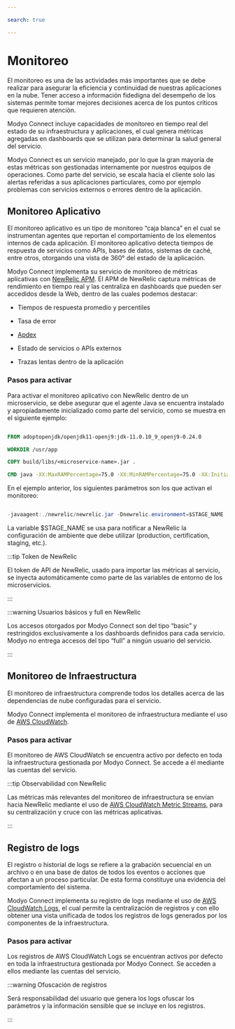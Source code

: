 ```yaml
---

search: true

---
```



# Monitoreo

El monitoreo es una de las actividades más importantes que se debe realizar para asegurar la eficiencia y continuidad de nuestras aplicaciones en la nube. Tener acceso a información fidedigna del desempeño de los sistemas permite tomar mejores decisiones acerca de los puntos críticos que requieren atención.


Modyo Connect incluye capacidades de monitoreo en tiempo real del estado de su infraestructura y aplicaciones, el cual genera métricas agregadas en dashboards que se utilizan para determinar la salud general del servicio.


Modyo Connect es un servicio manejado, por lo que la gran mayoría de estas métricas son gestionadas internamente por nuestros equipos de operaciones. Como parte del servicio, se escala hacia el cliente solo las alertas referidas a sus aplicaciones particulares, como por ejemplo problemas con servicios externos o errores dentro de la aplicación.


## Monitoreo Aplicativo

El monitoreo aplicativo es un tipo de monitoreo “caja blanca” en el cual se instrumentan agentes que reportan el comportamiento de los elementos internos de cada aplicación. El monitoreo aplicativo detecta tiempos de respuesta de servicios como APIs, bases de datos, sistemas de caché, entre otros, otorgando una vista de 360° del estado de la aplicación.


Modyo Connect implementa su servicio de monitoreo de métricas aplicativas con [NewRelic APM](https://www.newrelic.com). El APM de NewRelic captura métricas de rendimiento en tiempo real y las centraliza en dashboards que pueden ser accedidos desde la Web, dentro de las cuales podemos destacar:

- Tiempos de respuesta promedio y percentiles

- Tasa de error

- [Apdex](https://en.wikipedia.org/wiki/Apdex)

- Estado de servicios o APIs externos

- Trazas lentas dentro de la aplicación


### Pasos para activar

Para activar el monitoreo aplicativo con NewRelic dentro de un microservicio, se debe asegurar que el agente Java se encuentra instalado y apropiadamente inicializado como parte del servicio, como se muestra en el siguiente ejemplo:


``` Dockerfile

FROM adoptopenjdk/openjdk11-openj9:jdk-11.0.10_9_openj9-0.24.0

WORKDIR /usr/app

COPY build/libs/<microservice-name>.jar .

CMD java -XX:MaxRAMPercentage=75.0 -XX:MinRAMPercentage=75.0 -XX:InitialRAMPercentage=75.0 -jar -Dhttps.protocols=TLSv1.2 -javaagent:./newrelic/newrelic.jar -Dnewrelic.environment=$STAGE_NAME <microservice-name>.jar

```

En el ejemplo anterior, los siguientes parámetros son los que activan el monitoreo:


``` Java

-javaagent:./newrelic/newrelic.jar -Dnewrelic.environment=$STAGE_NAME 

```


La variable $STAGE_NAME se usa para notificar a NewRelic la configuración de ambiente que debe utilizar (production, certification, staging, etc.).



:::tip Token de NewRelic

El token de API de NewRelic, usado para importar las métricas al servicio, se inyecta automáticamente como parte de las variables de entorno de los microservicios. 

:::


:::warning Usuarios básicos y full en NewRelic

Los accesos otorgados por Modyo Connect son del tipo “basic” y restringidos exclusivamente a los dashboards definidos para cada servicio. Modyo no entrega accesos del tipo “full” a ningún usuario del servicio.

:::


## Monitoreo de Infraestructura

El monitoreo de infraestructura comprende todos los detalles acerca de las dependencias de nube configuradas para el servicio.


Modyo Connect implementa el monitoreo de infraestructura mediante el uso de [AWS CloudWatch](https://aws.amazon.com/cloudwatch). 


### Pasos para activar

El monitoreo de AWS CloudWatch se encuentra activo por defecto en toda la infraestructura gestionada por Modyo Connect. Se accede a él mediante las cuentas del servicio.


:::tip Observabilidad con NewRelic

Las métricas más relevantes del monitoreo de infraestructura se envían hacia NewRelic mediante el uso de [AWS CloudWatch Metric Streams](https://docs.aws.amazon.com/AmazonCloudWatch/latest/monitoring/CloudWatch-Metric-Streams.html), para su centralización y cruce con las métricas aplicativas.

:::


## Registro de logs

El registro o historial de logs se refiere a la grabación secuencial en un archivo o en una base de datos de todos los eventos o acciones que afectan a un proceso particular. De esta forma constituye una evidencia del comportamiento del sistema.


Modyo Connect implementa su registro de logs mediante el uso de [AWS CloudWatch Logs](https://docs.aws.amazon.com/AmazonCloudWatch/latest/logs/WhatIsCloudWatchLogs.html), el cual permite la centralización de registros y con ello obtener una vista unificada de todos los registros de logs generados por los componentes de la infraestructura.


### Pasos para activar

Los registros de AWS CloudWatch Logs se encuentran activos por defecto en toda la infraestructura gestionada por Modyo Connect. Se acceden a ellos mediante las cuentas del servicio.


:::warning Ofuscación de registros

Será responsabilidad del usuario que genera los logs ofuscar los parámetros y la información sensible que se incluye en los registros.

:::

